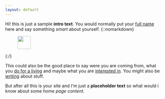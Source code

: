 ```yaml
---
layout: default
---
```


<!-- <div class="lead pretty-links"> -->
Hi! this is just a sample **intro text**. You would normally put your [full name](about/) here and say something *smart* about yourself.
{::nomarkdown}
<figure class="site-profile">
    <img src="{{ site.baseurl }}/assets/img/me_pic.png"  height="42" width="42">
</figure>
{:/}

This could also be the good place to say were you are coming from, what you [do for a living](work/) and maybe what you are [interested in](projects/). You might also be [writing](articles/) about stuff.

But after all this is your site and I'm just a **placeholder text** so what would i know about some *home page content*.
<!-- </div> -->

